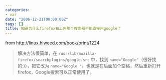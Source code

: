```yaml
---
categories:
- var
date: "2006-12-21T00:00:00Z"
tags: []
title: 知道为什么firefox右上角那个搜索器不能直接用google了
---
```


from http://linux.hiweed.com/book/print/1224

> 解决方法很简单，在 `/usr/lib/mozilla-firefox/searchplugins/google.src` 中，找到 `name="Google"`（很好找的:)），把它改为 `name="Google "`。也就是在后面加个空格，然后重新打开firefox，Google搜索可以正常使用了。

